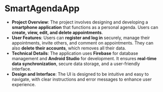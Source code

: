# SmartAgendaApp


- **Project Overview**: The project involves designing and developing a **smartphone application** that functions as a personal agenda. Users can **create, view, edit, and delete appointments**.
- **User Features**: Users can **register and log in** securely, manage their appointments, invite others, and comment on appointments. They can also **delete their accounts**, which removes all their data.
- **Technical Details**: The application uses **Firebase** for database management and **Android Studio** for development. It ensures **real-time data synchronization**, secure data storage, and a user-friendly interface.
- **Design and Interface**: The UI is designed to be intuitive and easy to navigate, with clear instructions and error messages to enhance user experience.
